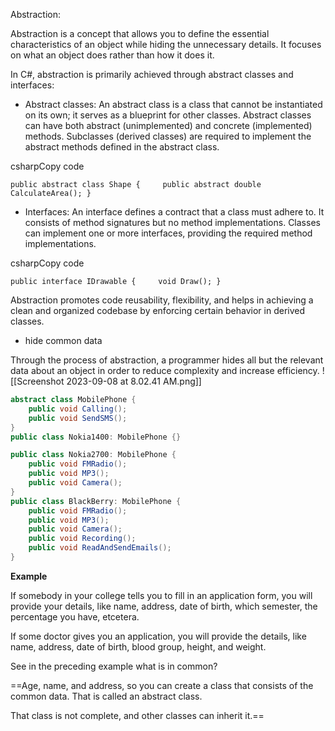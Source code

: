 

Abstraction:

Abstraction is a concept that allows you to define the essential characteristics of an object while hiding the unnecessary details. It focuses on what an object does rather than how it does it.

In C#, abstraction is primarily achieved through abstract classes and interfaces:

- Abstract classes: An abstract class is a class that cannot be instantiated on its own; it serves as a blueprint for other classes. Abstract classes can have both abstract (unimplemented) and concrete (implemented) methods. Subclasses (derived classes) are required to implement the abstract methods defined in the abstract class.

csharpCopy code

`public abstract class Shape {     public abstract double CalculateArea(); }`

- Interfaces: An interface defines a contract that a class must adhere to. It consists of method signatures but no method implementations. Classes can implement one or more interfaces, providing the required method implementations.

csharpCopy code

`public interface IDrawable {     void Draw(); }`

Abstraction promotes code reusability, flexibility, and helps in achieving a clean and organized codebase by enforcing certain behavior in derived classes.
- hide common data

Through the process of abstraction, a programmer hides all but the relevant data about an object in order to reduce complexity and increase efficiency.
![[Screenshot 2023-09-08 at 8.02.41 AM.png]]

```c#
abstract class MobilePhone { 
	public void Calling(); 
	public void SendSMS();
} 
public class Nokia1400: MobilePhone {} 

public class Nokia2700: MobilePhone {
	public void FMRadio(); 
	public void MP3(); 
	public void Camera();
} 
public class BlackBerry: MobilePhone { 
	public void FMRadio();
	public void MP3(); 
	public void Camera(); 
	public void Recording(); 
	public void ReadAndSendEmails();
}
```

**Example**

If somebody in your college tells you to fill in an application form, you will provide your details, like name, address, date of birth, which semester, the percentage you have, etcetera.

If some doctor gives you an application, you will provide the details, like name, address, date of birth, blood group, height, and weight.

See in the preceding example what is in common?

==Age, name, and address, so you can create a class that consists of the common data. That is called an abstract class.

That class is not complete, and other classes can inherit it.==